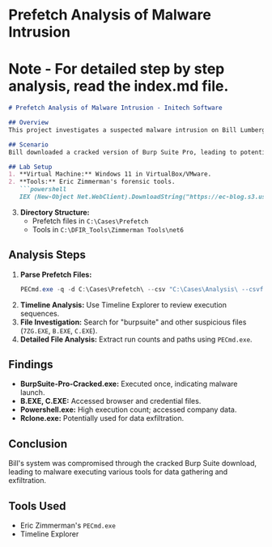 # Prefetch Analysis of Malware Intrusion

# Note - For detailed step by step analysis, read the index.md file.


```markdown
# Prefetch Analysis of Malware Intrusion - Initech Software

## Overview
This project investigates a suspected malware intrusion on Bill Lumbergh's workstation at Initech Software by analyzing Prefetch files. The goal is to identify malicious executables, directories accessed, and suspicious activities.

## Scenario
Bill downloaded a cracked version of Burp Suite Pro, leading to potential malware infection. Prefetch files from his system are analyzed to identify the malicious actions.

## Lab Setup
1. **Virtual Machine:** Windows 11 in VirtualBox/VMware.
2. **Tools:** Eric Zimmerman's forensic tools.
   ```powershell
   IEX (New-Object Net.WebClient).DownloadString("https://ec-blog.s3.us-east-1.amazonaws.com/DFIR-Lab/PF_Lab/prep_lab.ps1")
   ```
3. **Directory Structure:** 
   - Prefetch files in `C:\Cases\Prefetch`
   - Tools in `C:\DFIR_Tools\Zimmerman Tools\net6`

## Analysis Steps
1. **Parse Prefetch Files:**
   ```powershell
   PECmd.exe -q -d C:\Cases\Prefetch\ --csv "C:\Cases\Analysis\ --csvf prefetch.csv"
   ```
2. **Timeline Analysis:** Use Timeline Explorer to review execution sequences.
3. **File Investigation:** Search for "burpsuite" and other suspicious files (`7ZG.EXE`, `B.EXE`, `C.EXE`).
4. **Detailed File Analysis:** Extract run counts and paths using `PECmd.exe`.

## Findings
- **BurpSuite-Pro-Cracked.exe:** Executed once, indicating malware launch.
- **B.EXE, C.EXE:** Accessed browser and credential files.
- **Powershell.exe:** High execution count; accessed company data.
- **Rclone.exe:** Potentially used for data exfiltration.

## Conclusion
Bill's system was compromised through the cracked Burp Suite download, leading to malware executing various tools for data gathering and exfiltration.

## Tools Used
- Eric Zimmerman's `PECmd.exe`
- Timeline Explorer
```


